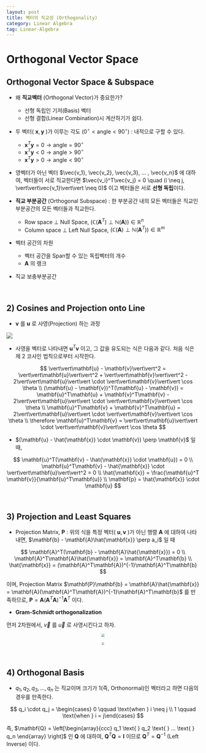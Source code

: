 ```yaml
---
layout: post
title: 벡터의 직교성 (Orthogonality)
category: Linear Algebra
tag: Linear-Algebra
---
```




# Orthogonal Vector Space

## Orthogonal Vector Space & Subspace

- 왜 **직교벡터** (Orthogonal Vector)가 중요한가?
  - 선형 독립인 기저(Basis) 벡터
  - 선형 결합(Linear Combination)시 계산하기가 쉽다.
- 두 벡터( $\mathbf{x}, \mathbf{y}$ )가 이루는 각도 $(0^\circ < \text{angle} < 90^\circ)$ : 내적으로 구할 수 있다.
  
  - $\mathbf{x}^T\mathbf{y} = 0 \rightarrow \text{angle} = 90^\circ$ 
  - $\mathbf{x}^T\mathbf{y} < 0 \rightarrow \text{angle} > 90^\circ$ 
  - $\mathbf{x}^T\mathbf{y} > 0 \rightarrow \text{angle} < 90^\circ$ 
  
- 영벡터가 아닌 벡터 $\vec{v_1}, \vec{v_2}, \vec{v_3}, ... , \vec{v_n}$ 에 대하여, 벡터들이 서로 직교한다면 $\vec{v_i}^T\vec{v_j} = 0 \quad (i \neq j, \vert\vert\vec{v_1}\vert\vert \neq 0)$  이고 벡터들은 서로 **선형 독립**이다.
- **직교 부분공간** (Orthogonal Subspace) : 한 부분공간 내의 모든 벡터들은 직교인 부분공간의 모든 벡터들과 직교한다.
  - Row space $\perp$ Null Space,  $(\mathbb{C}(\mathbf{A}^T) \perp \mathbb{N}(\mathbf{A})) \in \mathbb{R}^n$ 
  - Column space $\perp$ Left Null Space,  $(\mathbb{C}(\mathbf{A}) \perp \mathbb{N}(\mathbf{A}^T)) \in \mathbb{R}^m$
- 벡터 공간의 차원
  - 벡터 공간을 Span할 수 있는 독립벡터의 개수
  - $\mathbf{A}$ 의 랭크
- 직교 보충부분공간

<br/>

## 2) Cosines and Projection onto Line

- $\mathbf{v}$ 를 $\mathbf{u}$ 로 사영(Projection) 하는 과정 

![](http://www.maths.usyd.edu.au/u/MOW/vectors/images/v105x.gif)

- 사영을 벡터로 나타내면 $\mathbf{u}^T\mathbf{v}$ 이고, 그 값을 유도되는 식은 다음과 같다. 처음 식은 제 2 코사인 법칙으로부터 시작한다.

$$
\vert\vert\mathbf{u} - \mathbf{v}\vert\vert^2 = \vert\vert\mathbf{u}\vert\vert^2 + \vert\vert\mathbf{v}\vert\vert^2 - 2\vert\vert\mathbf{u}\vert\vert \cdot \vert\vert\mathbf{v}\vert\vert \cos \theta \\
(\mathbf{u} - \mathbf{v})^T(\mathbf{u} - \mathbf{v}) = \mathbf{u}^T\mathbf{u} + \mathbf{v}^T\mathbf{v} - 2\vert\vert\mathbf{u}\vert\vert \cdot \vert\vert\mathbf{v}\vert\vert \cos \theta \\
\mathbf{u}^T\mathbf{v} + \mathbf{v}^T\mathbf{u} = 2\vert\vert\mathbf{u}\vert\vert \cdot \vert\vert\mathbf{v}\vert\vert \cos \theta \\
\therefore \mathbf{u}^T\mathbf{v} = \vert\vert\mathbf{u}\vert\vert \cdot \vert\vert\mathbf{v}\vert\vert \cos \theta
$$



- $(\mathbf{u} - \hat{\mathbf{x}} \cdot \mathbf{v}) \perp \mathbf{v}$ 일 때, 

$$
\mathbf{u}^T(\mathbf{v} - \hat{\mathbf{x}} \cdot \mathbf{u}) = 0 \\
\mathbf{u}^T\mathbf{v} - \hat{\mathbf{x}} \cdot \vert\vert\mathbf{u}\vert\vert^2 = 0 \\
\hat{\mathbf{x}} = \frac{\mathbf{u}^T \mathbf{v}}{\mathbf{u}^T\mathbf{u}} \\
\mathbf{p} = \hat{\mathbf{x}} \cdot \mathbf{u}
$$

 <br/>

## 3) Projection and Least Squares

- Projection Matrix, $\mathbf{P}$ : 위의 식을 특정 벡터( $\mathbf{u}, \mathbf{v}$ )가 아닌 행렬 $\mathbf{A}$ 에 대하여 나타내면, $\mathbf{b} - \mathbf{A}\hat{\mathbf{x}} \perp a_i$ 일 때

$$
\mathbf{A}^T(\mathbf{b} - \mathbf{A}\hat{\mathbf{x}}) = 0 \\
\mathbf{A}^T\mathbf{A}\hat{\mathbf{x}} = \mathbf{A}^T\mathbf{b} \\
\hat{\mathbf{x}} = (\mathbf{A}^T\mathbf{A})^{-1}\mathbf{A}^T\mathbf{b}
$$

이며, Projection Matrix $\mathbf{P}\mathbf{b} = \mathbf{A}\hat{\mathbf{x}} = \mathbf{A}(\mathbf{A}^T\mathbf{A})^{-1}\mathbf{A}^T\mathbf{b}$ 를 만족하므로, $\mathbf{P} = \mathbf{A}(\mathbf{A}^T\mathbf{A})^{-1}\mathbf{A}^T$ 이다.

- **Gram-Schmidt orthogonalization**

먼저 2차원에서, $\vec{v}$ 를 $\vec{u}$ 로 사영시킨다고 하자. 

<p align="center"><img src="https://t1.daumcdn.net/cfile/tistory/253B584B591BED9B37?download" style="zoom:50%;" /></p>



<p align="center"><img src="https://gaussian37.github.io/assets/img/math/la/gram_schmidt_process/2.png" style="zoom:40%;" /></p>





 <br/>

## 4) Orthogonal Basis

- $q_1, q_2, q_3, ... , q_n$ 는 직교이며 크기가 1(즉, Orthonormal)인 벡터라고 하면 다음의 경우를 만족한다.

$$
q_i \cdot q_j = \begin{cases} 0 \qquad \text{when } i \neq j \\ 1 \qquad \text{when } i = j\end{cases}
$$

즉, $\mathbf{Q} = \left[\begin{array}{ccc} q_1 \text{ } q_2 \text{ } ... \text{ } q_n \end{array} \right]$ 인 $\mathbf{Q}$ 에 대하여, $\mathbf{Q}^T\mathbf{Q} = \mathbf{I}$ 이므로 $\mathbf{Q}^T = \mathbf{Q}^{-1}$ (Left Inverse) 이다. 



<br/>

